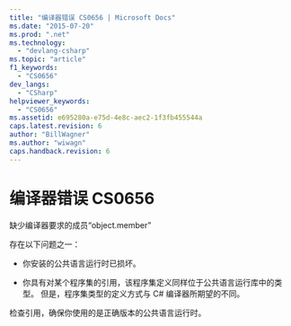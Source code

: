 ```yaml
---
title: "编译器错误 CS0656 | Microsoft Docs"
ms.date: "2015-07-20"
ms.prod: ".net"
ms.technology: 
  - "devlang-csharp"
ms.topic: "article"
f1_keywords: 
  - "CS0656"
dev_langs: 
  - "CSharp"
helpviewer_keywords: 
  - "CS0656"
ms.assetid: e695280a-e75d-4e8c-aec2-1f3fb455544a
caps.latest.revision: 6
author: "BillWagner"
ms.author: "wiwagn"
caps.handback.revision: 6
---
```

# 编译器错误 CS0656
缺少编译器要求的成员“object.member”  
  
 存在以下问题之一：  
  
-   你安装的公共语言运行时已损坏。  
  
-   你具有对某个程序集的引用，该程序集定义同样位于公共语言运行库中的类型。 但是，程序集类型的定义方式与 C\# 编译器所期望的不同。  
  
 检查引用，确保你使用的是正确版本的公共语言运行时。